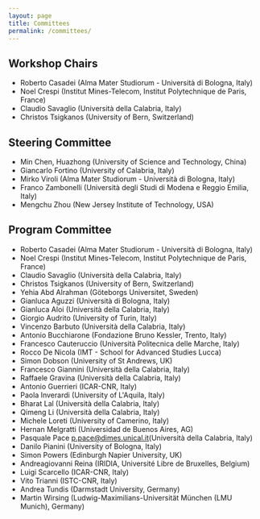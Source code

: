 ```yaml
---
layout: page
title: Committees
permalink: /committees/
---
```


## Workshop Chairs

- Roberto Casadei (Alma Mater Studiorum - Università di Bologna, Italy)
- Noel Crespi (Institut Mines-Telecom, Institut Polytechnique de Paris, France)
- Claudio Savaglio (Università della Calabria, Italy)
- Christos Tsigkanos (University of Bern, Switzerland)

## Steering Committee

- Min Chen, Huazhong (University of Science and Technology, China)
- Giancarlo Fortino (University of Calabria, Italy)
- Mirko Viroli (Alma Mater Studiorum - Università di Bologna, Italy)
- Franco Zambonelli (Università degli Studi di Modena e Reggio Emilia, Italy)
- Mengchu Zhou (New Jersey Institute of Technology, USA)

<!-- 
## Publicity Chairs

- Flavia Delicato (Fluminense Federal University, Brazil)
- Kevin Wang (University of Auckland, New Zealand)

-->

## Program Committee

* Roberto Casadei (Alma Mater Studiorum - Università di Bologna, Italy)
* Noel Crespi (Institut Mines-Telecom, Institut Polytechnique de Paris, France)
* Claudio Savaglio (Università della Calabria, Italy)
* Christos Tsigkanos (University of Bern, Switzerland)
* Yehia Abd Alrahman (Göteborgs Universitet, Sweden)
* Gianluca Aguzzi (Università di Bologna, Italy)
* Gianluca Aloi (Università della Calabria, Italy)
* Giorgio Audrito (University of Turin, Italy)
* Vincenzo Barbuto (Università della Calabria, Italy)
* Antonio Bucchiarone (Fondazione Bruno Kessler, Trento, Italy)
* Francesco Cauteruccio (Università Politecnica delle Marche, Italy)
* Rocco De Nicola (IMT - School for Advanced Studies Lucca)
* Simon Dobson (University of St Andrews, UK)
* Francesco Giannini (Università della Calabria, Italy)
* Raffaele Gravina (Università della Calabria, Italy)
* Antonio Guerrieri (ICAR-CNR, Italy)
* Paola Inverardi (University of L'Aquila, Italy)
* Bharat Lal (Università della Calabria, Italy)
* Qimeng Li (Università della Calabria, Italy)
* Michele Loreti (University of Camerino, Italy)
* Hernan Melgratti (Universidad de Buenos Aires, AG)
* Pasquale Pace <p.pace@dimes.unical.it>(Università della Calabria, Italy)
* Danilo Pianini (University of Bologna, Italy)
* Simon Powers (Edinburgh Napier University, UK)
* Andreagiovanni Reina (IRIDIA, Université Libre de Bruxelles, Belgium)
* Luigi Scarcello (ICAR-CNR, Italy)
* Vito Trianni (ISTC-CNR, Italy)
* Andrea Tundis (Darmstadt University, Germany)
* Martin Wirsing (Ludwig-Maximilians-Universität München (LMU Munich), Germany)
